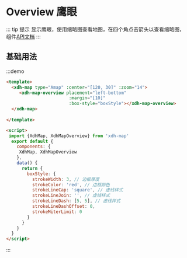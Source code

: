 # Overview 鹰眼

::: tip 提示
 显示鹰眼，使用缩略图查看地图，在四个角点击箭头以查看缩略图， 组件[API文档](/api.html?url=/xdh-map/doc/module-xdh-map-overview.html)
:::

## 基础用法

:::demo

```html
<template>
  <xdh-map type="Amap" :center="[120, 30]" :zoom="14">
     <xdh-map-overview placement="left-bottom" 
                        :margin="[10]"
                        :box-style="boxStyle"></xdh-map-overview>     
  </xdh-map>
   
</template>

<script>
 import {XdhMap, XdhMapOverview} from 'xdh-map'
  export default {
    components: {
     XdhMap, XdhMapOverview
    },
    data() {
      return {
        boxStyle: {
          strokeWidth: 3, // 边框厚度
          strokeColor: 'red', // 边框颜色
          strokeLineCap: 'square', // 虚线样式
          strokeLineJoin: '', // 虚线样式
          strokeLineDash: [5, 5], // 虚线样式
          strokeLineDashOffset: 0,
          strokeMiterLimit: 0
        }
      }
    }
  }
</script>

```

:::